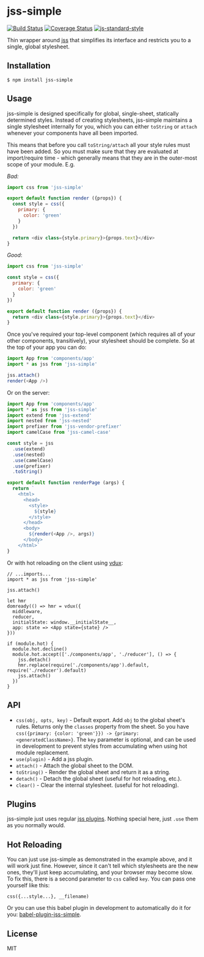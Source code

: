 
# jss-simple

[![Build Status](https://travis-ci.org/kohlmannj/jss-simple.svg?branch=master)](https://travis-ci.org/kohlmannj/jss-simple)
[![Coverage Status](https://coveralls.io/repos/github/kohlmannj/jss-simple/badge.svg?branch=master)](https://coveralls.io/github/kohlmannj/jss-simple?branch=master)
[![js-standard-style](https://img.shields.io/badge/code%20style-standard-brightgreen.svg?style=flat)](https://github.com/feross/standard)

Thin wrapper around [jss](https://github.com/jsstyles/jss) that simplifies its interface and restricts you to a single, global stylesheet.

## Installation

    $ npm install jss-simple

## Usage

jss-simple is designed specifically for global, single-sheet, statically determined styles. Instead of creating stylesheets, jss-simple maintains a single stylesheet internally for you, which you can either `toString` or `attach` whenever your components have all been imported.

This means that before you call `toString/attach` all your style rules must have been added. So you must make sure that they are evaluated at import/require time - which generally means that they are in the outer-most scope of your module.  E.g.

*Bad:*
```javascript
import css from 'jss-simple'

export default function render ({props}) {
  const style = css({
    primary: {
      color: 'green'
    }
  })

  return <div class={style.primary}>{props.text}</div>
}
```

*Good*:
```javascript
import css from 'jss-simple'

const style = css({
  primary: {
    color: 'green'
  }
})

export default function render ({props}) {
  return <div class={style.primary}>{props.text}</div>
}
```

Once you've required your top-level component (which requires all of your other components, transitively), your stylesheet should be complete. So at the top of your app you can do:

```javascript
import App from 'components/app'
import * as jss from 'jss-simple'

jss.attach()
render(<App />)
```

Or on the server:

```javascript
import App from 'components/app'
import * as jss from 'jss-simple'
import extend from 'jss-extend'
import nested from 'jss-nested'
import prefixer from 'jss-vendor-prefixer'
import camelCase from 'jss-camel-case'

const style = jss
  .use(extend)
  .use(nested)
  .use(camelCase)
  .use(prefixer)
  .toString()

export default function renderPage (args) {
  return `
    <html>
      <head>
        <style>
          ${style}
        </style>
      </head>
      <body>
        ${render(<App />, args)}
      </body>
    </html>`
}
```

Or with hot reloading on the client using [vdux](https://github.com/ashaffer/vdux):

```
// ...imports...
import * as jss from 'jss-simple'

jss.attach()

let hmr
domready(() => hmr = vdux({
  middleware,
  reducer,
  initialState: window.__initialState__,
  app: state => <App state={state} />
}))

if (module.hot) {
  module.hot.decline()
  module.hot.accept(['./components/app', './reducer'], () => {
    jss.detach()
    hmr.replace(require('./components/app').default, require('./reducer').default)
    jss.attach()
  })
}
```

## API

  * `css(obj, opts, key)` - Default export. Add `obj` to the global sheet's rules. Returns only the `classes` property from the sheet. So you have `css({primary: {color: 'green'}}) -> {primary: <generatedClassName>}`. The `key` parameter is optional, and can be used in development to prevent styles from accumulating when using hot module replacement.
  * `use(plugin)` - Add a jss plugin.
  * `attach()` - Attach the global sheet to the DOM.
  * `toString()` - Render the global sheet and return it as a string.
  * `detach()` - Detach the global sheet (useful for hot reloading, etc.).
  * `clear()` - Clear the internal stylesheet. (useful for hot reloading).

## Plugins

jss-simple just uses regular [jss plugins](https://github.com/jsstyles/jss#plugins). Nothing special here, just `.use` them as you normally would.

## Hot Reloading

You can just use jss-simple as demonstrated in the example above, and it will work just fine. However, since it can't tell which stylesheets are the new ones, they'll just keep accumulating, and your browser may become slow. To fix this, there is a second parameter to `css` called `key`. You can pass one yourself like this:

`css({...style...}, __filename)`

Or you can use this babel plugin in development to automatically do it for you: [babel-plugin-jss-simple](https://github.com/ashaffer/babel-plugin-jss-simple).

## License

MIT
